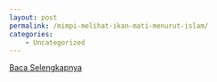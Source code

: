 ```yaml
---
layout: post
permalink: /mimpi-melihat-ikan-mati-menurut-islam/
categories:
    - Uncategorized
---
```


[Baca Selengkapnya](/03)